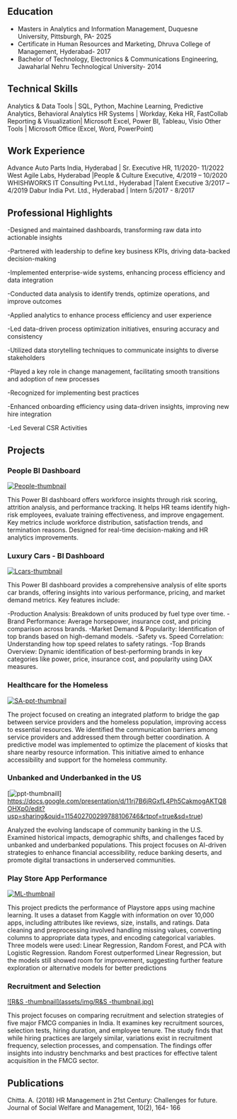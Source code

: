 ## Education

- Masters in Analytics and Information Management, Duquesne University, Pittsburgh, PA- 2025
- Certificate in Human Resources and Marketing, Dhruva College of Management, Hyderabad- 2017
- Bachelor of Technology, Electronics & Communications Engineering, Jawaharlal Nehru Technological University- 2014
  
## Technical Skills

Analytics & Data Tools	 | SQL, Python, Machine Learning, Predictive Analytics, Behavioral Analytics
HR Systems		 | Workday, Keka HR, FastCollab
Reporting & Visualization| Microsoft Excel, Power BI, Tableau, Visio
Other Tools		 | Microsoft Office (Excel, Word, PowerPoint)

## Work Experience

Advance Auto Parts India, Hyderabad | Sr. Executive HR, 11/2020- 11/2022
West Agile Labs, Hyderabad 	    |People & Culture Executive, 4/2019 – 10/2020
WHISHWORKS IT Consulting Pvt.Ltd., Hyderabad |Talent Executive 3/2017 –4/2019
Dabur India Pvt. Ltd., Hyderabad | Intern 5/2017 - 8/2017

## Professional Highlights
-Designed and maintained dashboards, transforming raw data into actionable insights

-Partnered with leadership to define key business KPIs, driving data-backed decision-making

-Implemented enterprise-wide systems, enhancing process efficiency and data integration

-Conducted data analysis to identify trends, optimize operations, and improve outcomes

-Applied analytics to enhance process efficiency and user experience

-Led data-driven process optimization initiatives, ensuring accuracy and consistency

-Utilized data storytelling techniques to communicate insights to diverse stakeholders

-Played a key role in change management, facilitating smooth transitions and adoption of new processes

-Recognized for implementing best practices

-Enhanced onboarding efficiency using data-driven insights, improving new hire integration

-Led Several CSR Activities

## Projects 

### People BI Dashboard
[![People-thumbnail](assets/img/People-thumbnail.jpg)](https://app.powerbi.com/groups/me/reports/172ab111-9de8-4bb0-9b29-669d7c10723e/38c1b97028a06521410c?experience=power-bi)

This Power BI dashboard offers workforce insights through risk scoring, attrition analysis, and performance tracking. It helps HR teams identify high-risk employees, evaluate training effectiveness, and improve engagement. Key metrics include workforce distribution, satisfaction trends, and termination reasons. Designed for real-time decision-making and HR analytics improvements.

### Luxury Cars - BI Dashboard
[![Lcars-thumbnail](assets/img/Lcars-thumbnail.jpg)](https://app.powerbi.com/groups/me/reports/a7424825-ad80-4b36-868e-a9f9c0d36274/b1ef69eb012402e40548?experience=power-bi)

This Power BI dashboard provides a comprehensive analysis of elite sports car brands, offering insights into various performance, pricing, and market demand metrics. Key features include:

-Production Analysis: Breakdown of units produced by fuel type over time.
-Brand Performance: Average horsepower, insurance cost, and pricing comparison across brands.
-Market Demand & Popularity: Identification of top brands based on high-demand models.
-Safety vs. Speed Correlation: Understanding how top speed relates to safety ratings.
-Top Brands Overview: Dynamic identification of best-performing brands in key categories like power, price, insurance cost, and popularity using DAX measures.

### Healthcare for the Homeless
[![SA-ppt-thumbnail](assets/img/SA-ppt-thumbnail.jpg)](https://docs.google.com/presentation/d/1NpVTAZD9YNyka-h1uKo10bC3QUTqcLiw/edit?usp=sharing&ouid=115402700299788106746&rtpof=true&sd=true)

The project focused on creating an integrated platform to bridge the gap between service providers and the homeless population, improving access to essential resources. We identified the communication barriers among service providers and addressed them through better coordination. A predictive model was implemented to optimize the placement of kiosks that share nearby resource information. This initiative aimed to enhance accessibility and support for the homeless community.

### Unbanked and Underbanked in the US
[![ppt-thumbnaill](assets/img/ppt-thumbnail.jpg)] https://docs.google.com/presentation/d/11rj7B6jRGxfL4Ph5CakmogAKTQ8OHXp0/edit?usp=sharing&ouid=115402700299788106746&rtpof=true&sd=true)

Analyzed the evolving landscape of community banking in the U.S. Examined historical impacts, demographic shifts, and challenges faced by unbanked and underbanked populations. This project focuses on AI-driven strategies to enhance financial accessibility, reduce banking deserts, and promote digital transactions in underserved communities. 

### Play Store App Performance
[![ML-thumbnail](assets/img/ML-thumbnail.jpg)](https://drive.google.com/file/d/1tj6O-cbkmosb_dyG1--9vEEtJirbQvTP/view?usp=sharing)

This project predicts the performance of Playstore apps using machine learning. It uses a dataset from Kaggle with information on over 10,000 apps, including attributes like reviews, size, installs, and ratings. Data cleaning and preprocessing involved handling missing values, converting columns to appropriate data types, and encoding categorical variables. Three models were used: Linear Regression, Random Forest, and PCA with Logistic Regression. Random Forest outperformed Linear Regression, but the models still showed room for improvement, suggesting further feature exploration or alternative models for better predictions

### Recruitment and Selection 
[![R&S -thumbnail](assets/img/R&S -thumbnail.jpg)](https://drive.google.com/file/d/1a99XrRGjP3WP5f0rY6FRSrezpzRUfoqZ/view?usp=sharing)

This project focuses on comparing recruitment and selection strategies of five major FMCG companies in India. It examines key recruitment sources, selection tests, hiring duration, and employee tenure. The study finds that while hiring practices are largely similar, variations exist in recruitment frequency, selection processes, and compensation. The findings offer insights into industry benchmarks and best practices for effective talent acquisition in the FMCG sector.

## Publications
Chitta. A. (2018) HR Management in 21st Century: Challenges for future. Journal of Social Welfare and Management, 10(2), 164- 166
   
